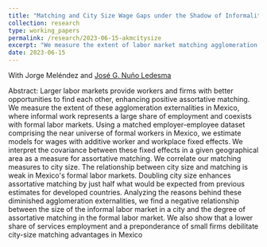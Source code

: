 ```yaml
---
title: "Matching and City Size Wage Gaps under the Shadow of Informality: Evidence from Mexico (Submitted)"
collection: research
type: working_papers
permalink: /research/2023-06-15-akmcitysize
excerpt: "We measure the extent of labor market matching agglomeration externalities in Mexico. The relationship between city size and matching is weak in Mexico's formal labor markets. Doubling city size enhances assortative matching by just half what would be expected from previous estimates for developed countries."
date: 2023-06-15
---
```

With Jorge Meléndez and [José G. Nuño Ledesma](https://jgnunol.github.io/)

Abstract: Larger labor markets provide workers and firms with better opportunities to find each other, enhancing positive assortative matching. We measure the extent of these agglomeration externalities in Mexico, where informal work represents a large share of employment and coexists with formal labor markets. Using a matched employer-employee dataset comprising the near universe of formal workers in Mexico, we estimate models for wages with additive worker and workplace fixed effects. We interpret the covariance between these fixed effects in a given geographical area as a measure for assortative matching. We correlate our matching measures to city size. The relationship between city size and matching is weak in Mexico's formal labor markets. Doubling city size enhances assortative matching by just half what would be expected from previous estimates for developed countries. Analyzing the reasons behind these diminished agglomeration externalities, we find a negative relationship between the size of the informal labor market in a city and the degree of assortative matching in the formal labor market. We also show that a lower share of services employment and a preponderance of small firms debilitate city-size matching advantages in Mexico


